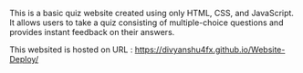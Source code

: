 This is a basic quiz website created using only HTML, CSS, and JavaScript. It allows users to take a quiz consisting of multiple-choice questions and provides instant feedback on their answers.

This websited is hosted on URL : https://divyanshu4fx.github.io/Website-Deploy/
